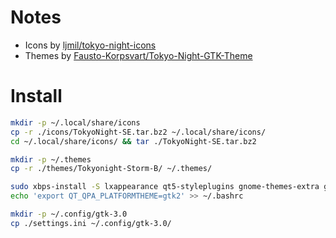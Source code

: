 # Notes

- Icons by [ljmil/tokyo-night-icons](https://github.com/ljmill/tokyo-night-icons/)
- Themes by [Fausto-Korpsvart/Tokyo-Night-GTK-Theme](https://github.com/Fausto-Korpsvart/Tokyo-Night-GTK-Theme)

# Install

```sh
mkdir -p ~/.local/share/icons
cp -r ./icons/TokyoNight-SE.tar.bz2 ~/.local/share/icons/
cd ~/.local/share/icons/ && tar ./TokyoNight-SE.tar.bz2

mkdir -p ~/.themes
cp -r ./themes/Tokyonight-Storm-B/ ~/.themes/

sudo xbps-install -S lxappearance qt5-styleplugins gnome-themes-extra gtk-engine-murrine
echo 'export QT_QPA_PLATFORMTHEME=gtk2' >> ~/.bashrc

mkdir -p ~/.config/gtk-3.0
cp ./settings.ini ~/.config/gtk-3.0/
```
